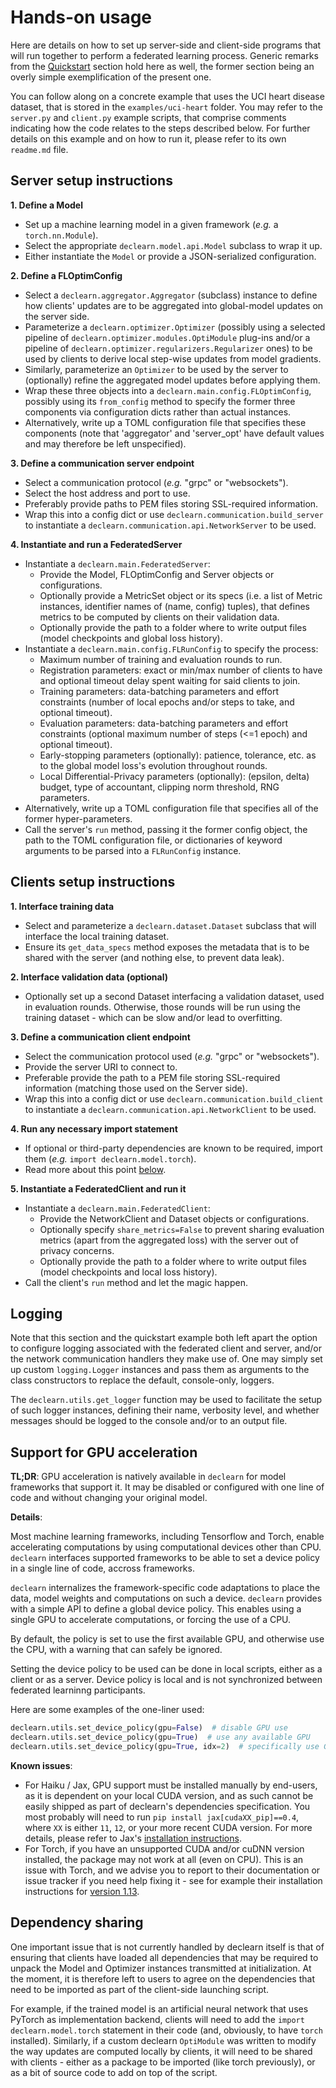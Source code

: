 # Hands-on usage

Here are details on how to set up server-side and client-side programs
that will run together to perform a federated learning process. Generic
remarks from the [Quickstart](#quickstart) section hold here as well, the
former section being an overly simple exemplification of the present one.

You can follow along on a concrete example that uses the UCI heart disease
dataset, that is stored in the `examples/uci-heart` folder. You may refer
to the `server.py` and `client.py` example scripts, that comprise comments
indicating how the code relates to the steps described below. For further
details on this example and on how to run it, please refer to its own
`readme.md` file.

## Server setup instructions

**1. Define a Model**

  - Set up a machine learning model in a given framework
    (_e.g._ a `torch.nn.Module`).
  - Select the appropriate `declearn.model.api.Model` subclass to wrap it up.
  - Either instantiate the `Model` or provide a JSON-serialized configuration.

**2. Define a FLOptimConfig**

  - Select a `declearn.aggregator.Aggregator` (subclass) instance to define
    how clients' updates are to be aggregated into global-model updates on
    the server side.
  - Parameterize a `declearn.optimizer.Optimizer` (possibly using a selected
    pipeline of `declearn.optimizer.modules.OptiModule` plug-ins and/or a
    pipeline of `declearn.optimizer.regularizers.Regularizer` ones) to be
    used by clients to derive local step-wise updates from model gradients.
  - Similarly, parameterize an `Optimizer` to be used by the server to
    (optionally) refine the aggregated model updates before applying them.
  - Wrap these three objects into a `declearn.main.config.FLOptimConfig`,
    possibly using its `from_config` method to specify the former three
    components via configuration dicts rather than actual instances.
  - Alternatively, write up a TOML configuration file that specifies these
    components (note that 'aggregator' and 'server_opt' have default values
    and may therefore be left unspecified).

**3. Define a communication server endpoint**

  - Select a communication protocol (_e.g._ "grpc" or "websockets").
  - Select the host address and port to use.
  - Preferably provide paths to PEM files storing SSL-required information.
  - Wrap this into a config dict or use `declearn.communication.build_server`
    to instantiate a `declearn.communication.api.NetworkServer` to be used.

**4. Instantiate and run a FederatedServer**

  - Instantiate a `declearn.main.FederatedServer`:
    - Provide the Model, FLOptimConfig and Server objects or configurations.
    - Optionally provide a MetricSet object or its specs (i.e. a list of
      Metric instances, identifier names of (name, config) tuples), that
      defines metrics to be computed by clients on their validation data.
    - Optionally provide the path to a folder where to write output files
      (model checkpoints and global loss history).
  - Instantiate a `declearn.main.config.FLRunConfig` to specify the process:
    - Maximum number of training and evaluation rounds to run.
    - Registration parameters: exact or min/max number of clients to have
      and optional timeout delay spent waiting for said clients to join.
    - Training parameters: data-batching parameters and effort constraints
      (number of local epochs and/or steps to take, and optional timeout).
    - Evaluation parameters: data-batching parameters and effort constraints
      (optional maximum number of steps (<=1 epoch) and optional timeout).
    - Early-stopping parameters (optionally): patience, tolerance, etc. as
      to the global model loss's evolution throughout rounds.
    - Local Differential-Privacy parameters (optionally): (epsilon, delta)
      budget, type of accountant, clipping norm threshold, RNG parameters.
  - Alternatively, write up a TOML configuration file that specifies all of
    the former hyper-parameters.
  - Call the server's `run` method, passing it the former config object,
    the path to the TOML configuration file, or dictionaries of keyword
    arguments to be parsed into a `FLRunConfig` instance.

## Clients setup instructions

**1. Interface training data**

  - Select and parameterize a `declearn.dataset.Dataset` subclass that
    will interface the local training dataset.
  - Ensure its `get_data_specs` method exposes the metadata that is to
    be shared with the server (and nothing else, to prevent data leak).

**2. Interface validation data (optional)**

   - Optionally set up a second Dataset interfacing a validation dataset,
     used in evaluation rounds. Otherwise, those rounds will be run using
     the training dataset - which can be slow and/or lead to overfitting.

**3. Define a communication client endpoint**

  - Select the communication protocol used (_e.g._ "grpc" or "websockets").
  - Provide the server URI to connect to.
  - Preferable provide the path to a PEM file storing SSL-required information
    (matching those used on the Server side).
  - Wrap this into a config dict or use `declearn.communication.build_client`
    to instantiate a `declearn.communication.api.NetworkClient` to be used.

**4. Run any necessary import statement**

  - If optional or third-party dependencies are known to be required, import
    them (_e.g._ `import declearn.model.torch`).
  - Read more about this point [below](#dependency-sharing).

**5. Instantiate a FederatedClient and run it**

  - Instantiate a `declearn.main.FederatedClient`:
    - Provide the NetworkClient and Dataset objects or configurations.
    - Optionally specify `share_metrics=False` to prevent sharing evaluation
      metrics (apart from the aggregated loss) with the server out of privacy
      concerns.
    - Optionally provide the path to a folder where to write output files
      (model checkpoints and local loss history).
  - Call the client's `run` method and let the magic happen.

## Logging

Note that this section and the quickstart example both left apart the option
to configure logging associated with the federated client and server, and/or
the network communication handlers they make use of. One may simply set up
custom `logging.Logger` instances and pass them as arguments to the class
constructors to replace the default, console-only, loggers.

The `declearn.utils.get_logger` function may be used to facilitate the setup
of such logger instances, defining their name, verbosity level, and whether
messages should be logged to the console and/or to an output file.

## Support for GPU acceleration

**TL;DR**: GPU acceleration is natively available in `declearn` for model
frameworks that support it. It may be disabled or configured with one line
of code and without changing your original model.

**Details**:

Most machine learning frameworks, including Tensorflow and Torch, enable
accelerating computations by using computational devices other than CPU.
`declearn` interfaces supported frameworks to be able to set a device policy
in a single line of code, accross frameworks.

`declearn` internalizes the framework-specific code adaptations to place the
data, model weights and computations on such a device. `declearn` provides
with a simple API to define a global device policy. This enables using a
single GPU to accelerate computations, or forcing the use of a CPU.

By default, the policy is set to use the first available GPU, and otherwise
use the CPU, with a warning that can safely be ignored.

Setting the device policy to be used can be done in local scripts, either as a
client or as a server. Device policy is local and is not synchronized between
federated learninng participants.

Here are some examples of the one-liner used:
```python
declearn.utils.set_device_policy(gpu=False)  # disable GPU use
declearn.utils.set_device_policy(gpu=True)  # use any available GPU
declearn.utils.set_device_policy(gpu=True, idx=2)  # specifically use GPU n°2
```

**Known issues**:

- For Haiku / Jax, GPU support must be installed manually by end-users, as it
  is dependent on your local CUDA version, and as such cannot be easily shipped
  as part of declearn's dependencies specification. You most probably will need
  to run `pip install jax[cudaXX_pip]==0.4`, where `XX` is either `11`, `12`,
  or your more recent CUDA version. For more details, please refer to Jax's
  [installation instructions](https://github.com/google/jax#installation).
- For Torch, if you have an unsupported CUDA and/or cuDNN version installed,
  the package may not work at all (even on CPU). This is an issue with Torch,
  and we advise you to report to their documentation or issue tracker if you
  need help fixing it - see for example their installation instructions for
  [version 1.13](https://pytorch.org/get-started/previous-versions/#v1131).

## Dependency sharing

One important issue that is not currently handled by declearn itself is that
of ensuring that clients have loaded all dependencies that may be required
to unpack the Model and Optimizer instances transmitted at initialization.
At the moment, it is therefore left to users to agree on the dependencies
that need to be imported as part of the client-side launching script.

For example, if the trained model is an artificial neural network that uses
PyTorch as implementation backend, clients will need to add the
`import declearn.model.torch` statement in their code (and, obviously, to
have `torch` installed). Similarly, if a custom declearn `OptiModule` was
written to modify the way updates are computed locally by clients, it will
need to be shared with clients - either as a package to be imported (like
torch previously), or as a bit of source code to add on top of the script.
